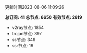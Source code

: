 更新时间2023-08-06 11:09:26

**总订阅: 41**
**总节点: 6650**
**有效节点: 2619**
- v2ray节点: 1854
- trojan节点: 397
- ss节点: 349
- ssr节点: 19
